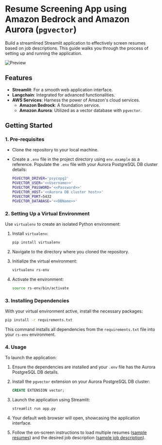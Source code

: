 # **Resume Screening App using Amazon Bedrock and Amazon Aurora (`pgvector`)** 

Build a streamlined Streamlit application to effectively screen resumes based on job descriptions. This guide walks you through the process of setting up and running the application.

![Preview](/llm-rag-vectordb-python/resume-screening-app/Resume-Screener.gif)

## **Features** 

- **Streamlit**: For a smooth web application interface.
- **Langchain**: Integrated for advanced functionalities.
- **AWS Services**: Harness the power of Amazon's cloud services.
    - **Amazon Bedrock**: A foundation service.
    - **Amazon Aurora**: Utilized as a vector database with `pgvector`.

## **Getting Started** 

### **1. Pre-requisites** 

- Clone the repository to your local machine.
- Create a `.env` file in the project directory using `env.example` as a reference. Populate the `.env` file with your Aurora PostgreSQL DB cluster details:

    ```bash
    PGVECTOR_DRIVER='psycopg2'
    PGVECTOR_USER='<<Username>>'
    PGVECTOR_PASSWORD='<<Password>>'
    PGVECTOR_HOST='<<Aurora DB cluster host>>'
    PGVECTOR_PORT=5432
    PGVECTOR_DATABASE='<<DBName>>'
    ```

### **2. Setting Up a Virtual Environment** 

Use `virtualenv` to create an isolated Python environment:

1. Install `virtualenv`:
    ```bash
    pip install virtualenv
    ```

2. Navigate to the directory where you cloned the repository.
    
3. Initialize the virtual environment:
    ```bash
    virtualenv rs-env
    ```

4. Activate the environment:
    ```bash
    source rs-env/bin/activate 
    ```

### **3. Installing Dependencies**

With your virtual environment active, install the necessary packages:

```bash
pip install -r requirements.txt
```

This command installs all dependencies from the `requirements.txt` file into your `rs-env` environment.

### **4. Usage**

To launch the application:

1. Ensure the dependencies are installed and your `.env` file has the Aurora PostgreSQL DB details.

2. Install the `pgvector` extension on your Aurora PostgreSQL DB cluster:
   ```sql
   CREATE EXTENSION vector;
   ```

3. Launch the application using Streamlit:
   ```bash
   streamlit run app.py
   ```

4. Your default web browser will open, showcasing the application interface.

5. Follow the on-screen instructions to load multiple resumes ([sample resumes](https://d1nd1o4zkls5mq.cloudfront.net/sample_resumes.zip)) and the desired job description ([sample job description](sample_job_description.txt)).


